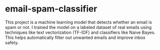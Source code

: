 # email-spam-classifier
This project is a machine learning model that detects whether an email is spam or not. I trained the model on a labeled dataset of real emails using techniques like text vectorization (TF-IDF) and classifiers like Naive Bayes. This helps automatically filter out unwanted emails and improve inbox safety.
